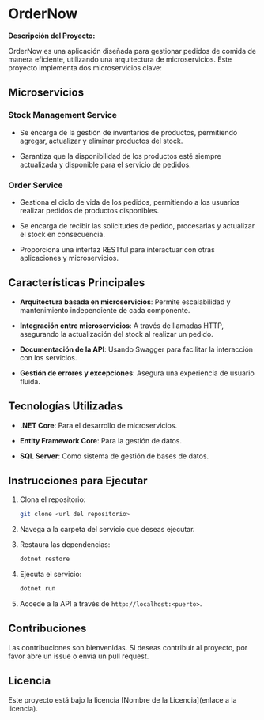 # OrderNow

**Descripción del Proyecto:**

OrderNow es una aplicación diseñada para gestionar pedidos de comida de manera eficiente, utilizando una arquitectura de microservicios. Este proyecto implementa dos microservicios clave:

## Microservicios

### Stock Management Service

- Se encarga de la gestión de inventarios de productos, permitiendo agregar, actualizar y eliminar productos del stock.

- Garantiza que la disponibilidad de los productos esté siempre actualizada y disponible para el servicio de pedidos.

### Order Service

- Gestiona el ciclo de vida de los pedidos, permitiendo a los usuarios realizar pedidos de productos disponibles.

- Se encarga de recibir las solicitudes de pedido, procesarlas y actualizar el stock en consecuencia.

- Proporciona una interfaz RESTful para interactuar con otras aplicaciones y microservicios.

## Características Principales

- **Arquitectura basada en microservicios**: Permite escalabilidad y mantenimiento independiente de cada componente.

- **Integración entre microservicios**: A través de llamadas HTTP, asegurando la actualización del stock al realizar un pedido.

- **Documentación de la API**: Usando Swagger para facilitar la interacción con los servicios.

- **Gestión de errores y excepciones**: Asegura una experiencia de usuario fluida.

## Tecnologías Utilizadas

- **.NET Core**: Para el desarrollo de microservicios.

- **Entity Framework Core**: Para la gestión de datos.

- **SQL Server**: Como sistema de gestión de bases de datos.

## Instrucciones para Ejecutar

1. Clona el repositorio:

   ```bash
   git clone <url del repositorio>
   ```

2. Navega a la carpeta del servicio que deseas ejecutar.

3. Restaura las dependencias:

   ```bash
   dotnet restore
   ```

4. Ejecuta el servicio:

   ```bash
   dotnet run
   ```

5. Accede a la API a través de `http://localhost:<puerto>`.

## Contribuciones

Las contribuciones son bienvenidas. Si deseas contribuir al proyecto, por favor abre un issue o envía un pull request.

## Licencia

Este proyecto está bajo la licencia [Nombre de la Licencia](enlace a la licencia).
